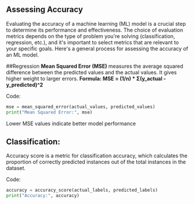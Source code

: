 ## Assessing Accuracy 

Evaluating the accuracy of a machine learning (ML) model is a crucial step to determine its performance and effectiveness. The choice of evaluation metrics depends on the type of problem you're solving (classification, regression, etc.), and it's important to select metrics that are relevant to your specific goals. Here's a general process for assessing the accuracy of an ML model.

##Regression
**Mean Squared Error (MSE)** measures the average squared difference between the predicted values and the actual values. It gives higher weight to larger errors.
**Formula: MSE = (1/n) * Σ(y_actual - y_predicted)^2**

Code:
```python
mse = mean_squared_error(actual_values, predicted_values)
print("Mean Squared Error:", mse)
```
Lower MSE values indicate better model performance

## Classification:
Accuracy score is a metric for classification accuracy, which calculates the proportion of correctly predicted instances out of the total instances in the dataset.

Code:
```python
accuracy = accuracy_score(actual_labels, predicted_labels)
print("Accuracy:", accuracy)
```
